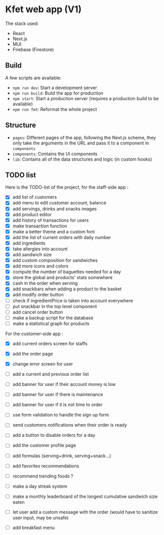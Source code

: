 # Kfet web app (V1)

The stack used:
* React
* Next.js
* MUI
* Firebase (Firestore)

## Build

A few scripts are available:
* `npm run dev`: Start a development server
* `npm run build`: Build the app for production
* `npm start`: Start a production server (requires a production build to be available)
* `npm run fmt`: Reformat the whole project

## Structure
* `pages`: Different pages of the app, following the Next.js scheme, they only take the arguments in the URL and pass it to a component in `components`
* `components`: Contains the UI components
* `lib`: Contains all of the data structures and logic (in custom hooks)

## TODO list

Here is the TODO-list of the project, for the staff-side app :
- [x] add list of customers
- [x] add menu to edit customer account, balance
- [x] add servings, drinks and snacks images
- [x] add product editor
- [x] add history of transactions for users
- [x] make transaction function
- [x] make a better theme and a custom font
- [x] add the list of current orders with daily number
- [x] add ingredients
- [x] take allergies into account
- [x] add sandwich size
- [x] add custom composition for sandwiches
- [x] add more icons and colors
- [x] compute the number of baguettes needed for a day
- [x] store the global and products' stats somewhere
- [x] cash in the order when serving
- [x] add snackbars when adding a product to the basket
- [x] add modify order button
- [ ] check if ingredientPrice is taken into account everywhere
- [ ] put snackbar in the top level component
- [ ] add cancel order button
- [ ] make a backup script for the database
- [ ] make a statistical graph for products

For the customer-side app :
- [x] add current orders screen for staffs
- [x] add the order page
- [x] change error screen for user
- [ ] add a current and previous order list
- [ ] add banner for user if their account money is low
- [ ] add banner for user if there is maintenance
- [ ] add banner for user if it is not time to order
- [ ] use form validation to handle the sign up form
- [ ] send customers notifications when their order is ready
- [ ] add a button to disable orders for a day
- [ ] add the customer profile page
- [ ] add formulas (serving+drink, serving+snack...)
- [ ] add favorites recommendations
- [ ] recommend trending foods ?
- [ ] make a day streak system
- [ ] make a monthly leaderboard of the longest cumulative sandwich size eaten
- [ ] let user add a custom message with the order (would have to sanitize user input, may be unsafe)
- [ ] add breakfast menu

